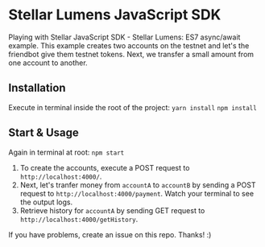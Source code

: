 # Stellar Lumens JavaScript SDK
Playing with Stellar JavaScript SDK - Stellar Lumens: ES7 async/await example.
This example creates two accounts on the testnet and let's the friendbot give them testnet tokens.
Next, we transfer a small amount from one account to another.

## Installation
Execute in terminal inside the root of the project:
`yarn install`
`npm install`

## Start & Usage
Again in terminal at root:
`npm start`

1. To create the accounts, execute a POST request to `http://localhost:4000/`.
2. Next, let's tranfer money from `accountA` to `accountB` by sending a POST request to `http://localhost:4000/payment`.
Watch your terminal to see the output logs.
3. Retrieve history for `accountA` by sending GET request to `http://localhost:4000/getHistory`.

If you have problems, create an issue on this repo. Thanks! :)
